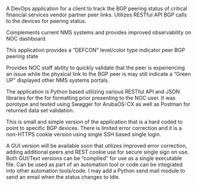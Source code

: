 A DevOps application for a client to track the BGP peering status of critical financial services vendor partner peer links. Utilizes RESTful API BGP calls to the devices for peering status. 

Complements current NMS systems and provides improved observability on NOC dashboard. 

This application provides a “DEFCON” level/color type indicator peer BGP peering state

Provides NOC staff ability to quickly validate that the peer is experiencing an issue while the physical link to the BGP peer is may still indicate a “Green UP” displayed other NMS systems portals.

The application is Python based utilizing various RESTful API and JSON libraries for the for formatting prior presenting to the NOC user. It was porotype and tested using Swagger for ArubaOS-CX as well as Postman for returned data set validation. 

This is small and simple version of the application that is a hard coded to point to specific BGP devices. There is limited error correction and it is a non-HTTPS cookie version using single SSH based single login.  

A GUI version will be available soon that utilizes improved error correction, adding additional peers and REST cookie use for secure single sign on use. 
Both GUI/Text versions can be “complied” for use as a single executable file. 
Can be used as part of an automation tool or code can be integrated into other automation tools/code. 
I may add a Python send mail module to send an email when the status changes to Idle.
